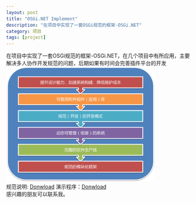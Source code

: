 ```yaml
---
layout: post
title: "OSGi.NET Implement"
description: "在项目中实现了一套OSGi规范的框架-OSGi.NET"
category: 项目
tags: [project]
---
```



在项目中实现了一套OSGi规范的框架-OSGi.NET，在几个项目中有所应用，主要解决多人协作开发规范的问题，后期如果有时间会完善插件平台的开发
<br/>
<img src="/images/valuation.png" width="80%">
<br/>
规范说明: <a href="/files/Documentation.chm">Donwload</a>
演示程序：<a href="/files/OSGi.NET.ConsoleSample.rar">Donwload</a>
<br/>
感兴趣的朋友可以联系我。